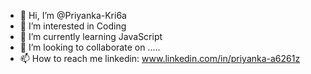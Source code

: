 - 👋 Hi, I’m @Priyanka-Kri6a
- 👀 I’m interested in Coding
- 🌱 I’m currently learning JavaScript
- 💞️ I’m looking to collaborate on .....
- 📫 How to reach me linkedin: www.linkedin.com/in/priyanka-a6261z

<!---
Priyanka-Kri6a/Priyanka-Kri6a is a ✨ special ✨ repository because its `README.md` (this file) appears on your GitHub profile.
You can click the Preview link to take a look at your changes.
--->
